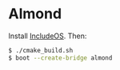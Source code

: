 # Almond

Install [IncludeOS](https://github.com/hioa-cs/IncludeOS#install-libraries). Then:

```sh
$ ./cmake_build.sh
$ boot --create-bridge almond
```